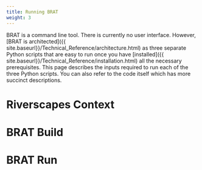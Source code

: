 ```yaml
---
title: Running BRAT
weight: 3
---
```


BRAT is a command line tool. There is currently no user interface. However, [BRAT is architected]({{ site.baseurl}}/Technical_Reference/architecture.html) as three separate Python scripts that are easy to run once you have [installed]({{ site.baseurl}}/Technical_Reference/installation.html) all the necessary prerequisites. This page describes the inputs required to run each of the three Python scripts. You can also refer to the code itself which has more succinct descriptions.

# Riverscapes Context

# BRAT Build

# BRAT Run
